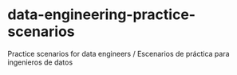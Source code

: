 # data-engineering-practice-scenarios
Practice scenarios for data engineers / Escenarios de práctica para ingenieros de datos
